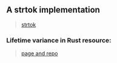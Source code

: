 ## A strtok implementation
>[strtok](https://www.cplusplus.com/reference/cstring/strtok/)
> 
### Lifetime variance in Rust resource:

>[page and repo](https://lifetime-variance.sunshowers.io/index.html)